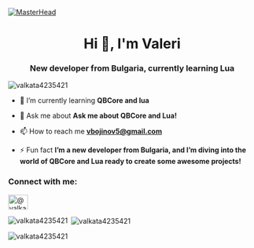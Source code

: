 
[![MasterHead](https://mir-s3-cdn-cf.behance.net/project_modules/max_3840/79731568097599.5b50bca477735.jpg)](https://rishavchanda.io)
<h1 align="center">Hi 👋, I'm Valeri</h1>
<h3 align="center">New developer from Bulgaria, currently learning Lua</h3>

<p align="left"> <img src="https://cdn.dribbble.com/users/1162077/screenshots/3848914/programmer.gif" alt="valkata4235421" /> </p>

- 🌱 I’m currently learning **QBCore and lua**

- 💬 Ask me about **Ask me about QBCore and Lua!**

- 📫 How to reach me **vbojinov5@gmail.com**

- ⚡ Fun fact **I’m a new developer from Bulgaria, and I’m diving into the world of QBCore and Lua ready to create some awesome projects!**

<h3 align="left">Connect with me:</h3>
<p align="left">
<a href="https://www.youtube.com/@valkatayt-l3w" target="blank"><img align="center" src="https://raw.githubusercontent.com/rahuldkjain/github-profile-readme-generator/master/src/images/icons/Social/youtube.svg" alt="@valkatayt-l3w" height="30" width="40" /></a>
</p>

<p><img align="left" src="https://github-readme-stats.vercel.app/api/top-langs?username=valkata4235421&show_icons=true&locale=en&layout=compact" alt="valkata4235421" /></p>

<p>&nbsp;<img align="center" src="https://github-readme-stats.vercel.app/api?username=valkata4235421&show_icons=true&locale=en" alt="valkata4235421" /></p>

<p><img align="center" src="https://github-readme-streak-stats.herokuapp.com/?user=valkata4235421&" alt="valkata4235421" /></p>
